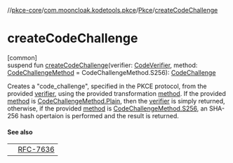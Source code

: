 //[pkce-core](../../../index.md)/[com.mooncloak.kodetools.pkce](../index.md)/[Pkce](index.md)/[createCodeChallenge](create-code-challenge.md)

# createCodeChallenge

[common]\
suspend fun [createCodeChallenge](create-code-challenge.md)(verifier: [CodeVerifier](../-code-verifier/index.md), method: [CodeChallengeMethod](../-code-challenge-method/index.md) = CodeChallengeMethod.S256): [CodeChallenge](../-code-challenge/index.md)

Creates a &quot;code_challenge&quot;, specified in the PKCE protocol, from the provided [verifier](create-code-challenge.md), using the provided transformation [method](create-code-challenge.md). If the provided [method](create-code-challenge.md) is [CodeChallengeMethod.Plain](../-code-challenge-method/-companion/-plain.md), then the [verifier](create-code-challenge.md) is simply returned, otherwise, if the provided [method](create-code-challenge.md) is [CodeChallengeMethod.S256](../-code-challenge-method/-companion/-s256.md), an SHA-256 hash opertaion is performed and the result is returned.

#### See also

| | |
|---|---|
|  | [RFC-7636](https://datatracker.ietf.org/doc/html/rfc7636#section-4.2) |

